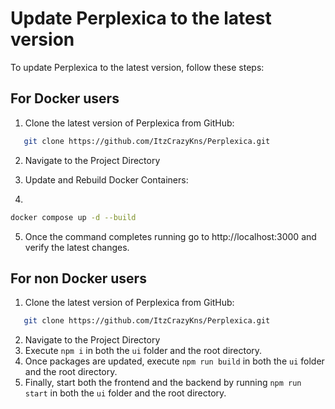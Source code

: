 # Update Perplexica to the latest version

To update Perplexica to the latest version, follow these steps:

## For Docker users

1. Clone the latest version of Perplexica from GitHub:

```bash
   git clone https://github.com/ItzCrazyKns/Perplexica.git
```

2. Navigate to the Project Directory

3. Update and Rebuild Docker Containers:
4. 
```bash
docker compose up -d --build
```
5. Once the command completes running go to http://localhost:3000 and verify the latest changes.

## For non Docker users

1. Clone the latest version of Perplexica from GitHub:

```bash
   git clone https://github.com/ItzCrazyKns/Perplexica.git
```

2. Navigate to the Project Directory
3. Execute `npm i` in both the `ui` folder and the root directory.
4. Once packages are updated, execute `npm run build` in both the `ui` folder and the root directory.
5. Finally, start both the frontend and the backend by running `npm run start` in both the `ui` folder and the root directory.
